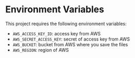 # Environment Variables

This project requires the following environment variables:


- `AWS_ACCESS_KEY_ID`: access key from AWS
- `AWS_SECRET_ACCESS_KEY`: secret of access key from AWS
- `AWS_BUCKET`: bucket from AWS where you save the files
- `AWS_REGION`: region of AWS 
